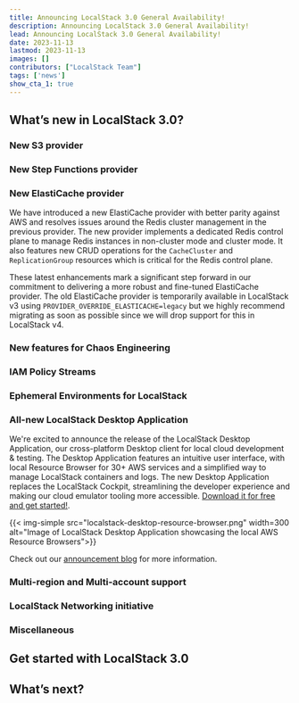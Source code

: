 ```yaml
---
title: Announcing LocalStack 3.0 General Availability!
description: Announcing LocalStack 3.0 General Availability!
lead: Announcing LocalStack 3.0 General Availability!
date: 2023-11-13
lastmod: 2023-11-13
images: []
contributors: ["LocalStack Team"]
tags: ['news']
show_cta_1: true
---
```


## What’s new in LocalStack 3.0?

### New S3 provider

### New Step Functions provider

### New ElastiCache provider

We have introduced a new ElastiCache provider with better parity against AWS and resolves issues around the Redis cluster management in the previous provider. The new provider implements a dedicated Redis control plane to manage Redis instances in non-cluster mode and cluster mode. It also features new CRUD operations for the `CacheCluster` and `ReplicationGroup` resources which is critical for the Redis control plane.

These latest enhancements mark a significant step forward in our commitment to delivering a more robust and fine-tuned ElastiCache provider. The old ElastiCache provider is temporarily available in LocalStack v3 using `PROVIDER_OVERRIDE_ELASTICACHE=legacy` but we highly recommend migrating as soon as possible since we will drop support for this in LocalStack v4.

### New features for Chaos Engineering

### IAM Policy Streams

### Ephemeral Environments for LocalStack

### All-new LocalStack Desktop Application

We're excited to announce the release of the LocalStack Desktop Application, our cross-platform Desktop client for local cloud development & testing. The Desktop Application features an intuitive user interface, with local Resource Browser for 30+ AWS services and a simplified way to manage LocalStack containers and logs. The new Desktop Application replaces the LocalStack Cockpit, streamlining the developer experience and making our cloud emulator tooling more accessible. [Download it for free and get started!](https://app.localstack.cloud/download).

{{< img-simple src="localstack-desktop-resource-browser.png" width=300 alt="Image of LocalStack Desktop Application showcasing the local AWS Resource Browsers">}}

Check out our [announcement blog](https://localstack.cloud/blog/2023-11-09-introducing-localstack-desktop-application-for-local-cloud-development-testing/) for more information.

### Multi-region and Multi-account support

### LocalStack Networking initiative

### Miscellaneous

## Get started with LocalStack 3.0

## What’s next?
